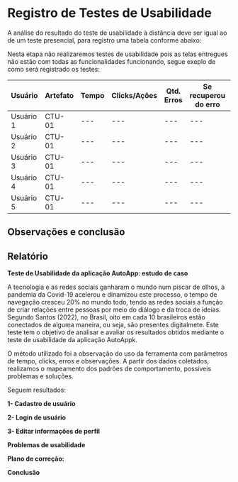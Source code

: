# Registro de Testes de Usabilidade

A análise do resultado do teste de usabilidade à distância deve ser igual ao de um teste presencial, para registro uma tabela conforme abaixo:

Nesta etapa não realizaremos testes de usabilidade pois as telas entregues não estão com todas as funcionalidades funcionando, segue exeplo de como será registrado os testes:

| **Usuário** 	| **Artefato** 	| **Tempo** | **Clicks/Ações** | **Qtd. Erros** | **Se recuperou do erro** | **Comentários e observações** |
| --- 	| --- 	| --- | ---  | --- | --- | --- |
| Usuário 1	| CTU-01 	| --- | --- | --- | --- | --- |
| Usuário 2 | CTU-01 	| --- | --- | --- | --- | --- |
| Usuário 3	| CTU-01	| --- | --- | --- | --- | --- |
| Usuário 4	| CTU-01 	| --- | --- | --- | --- | --- |
| Usuário 5	| CTU-01  | --- | --- | --- | --- | --- |

<h2>Observações e conclusão</h2>


<h2>Relatório</h2>

**Teste de Usabilidade da aplicação AutoApp: estudo de caso**

A tecnologia e as redes sociais ganharam o mundo num piscar de olhos, a pandemia da Covid-19 acelerou e dinamizou este processo, o tempo de navegação cresceu 20% no mundo todo, tendo as redes sociais a função de criar relações entre pessoas por meio do diálogo e da troca de ideias. Segundo Santos (2022), no Brasil, oito em cada 10 brasileiros estão conectados de alguma maneira, ou seja, são presentes digitalmete. Este teste tem o objetivo de analisar e avaliar os resultados obtidos mediante o teste de usabilidade da aplicação AutoAppk.

O método utilizado foi a observação do uso da ferramenta com parâmetros de tempo, clicks, erros e observações. A partir dos dados coletados, realizamos o mapeamento dos padrões de comportamento, possíveis problemas e soluções.

Seguem resultados:

**1-	Cadastro de usuário**


**2-	Login de usuário**


**3-	Editar informações de perfil**


**Problemas de usabilidade** 


**Plano de correção:**


**Conclusão**

